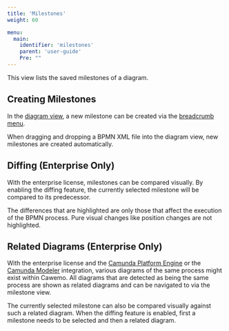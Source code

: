 ```yaml
---
title: 'Milestones'
weight: 60

menu:
  main:
    identifier: 'milestones'
    parent: 'user-guide'
    Pre: ""
---
```


This view lists the saved milestones of a diagram.

## Creating Milestones

In the [diagram view](../diagrams), a new milestone can be created via the [breadcrumb menu](../home#navigation).

When dragging and dropping a BPMN XML file into the diagram view, new milestones are created automatically.

## Diffing (Enterprise Only)

With the enterprise license, milestones can be compared visually. By enabling the diffing feature, the currently selected milestone will be compared to its predecessor.

The differences that are highlighted are only those that affect the execution of the BPMN process. Pure visual changes like position changes are not highlighted.

## Related Diagrams (Enterprise Only)

With the enterprise license and the [Camunda Platform Engine](../../technical-guide/integrations/engine/) or the [Camunda Modeler](../../technical-guide/integrations/modeler/) integration, various diagrams of the same process might exist within Cawemo. All diagrams that are detected as being the same process are shown as related diagrams and can be navigated to via the milestone view.

The currently selected milestone can also be compared visually against such a related diagram. When the diffing feature is enabled, first a milestone needs to be selected and then a related diagram.
